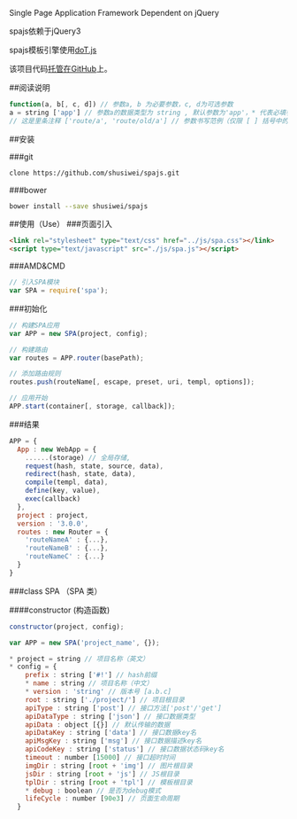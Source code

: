 Single Page Application Framework Dependent on jQuery

spajs依赖于jQuery3

spajs模板引擎使用[doT.js]("http://olado.github.io/doT/)

该项目代码[托管在GitHub](https://github.com/shusiwei/spajs)上。

##阅读说明

```javascript
function(a, b[, c, d]) // 参数a, b 为必要参数，c, d为可选参数
a = string ['app'] // 参数a的数据类型为 string , 默认参数为'app'，* 代表必填参数, [] 代表参数默认值
// 这是里条注释 ['route/a', 'route/old/a'] // 参数书写范例（仅限 [ ] 括号中的内容）
```
##安装

###git

```bash
clone https://github.com/shusiwei/spajs.git
```
###bower

```bash
bower install --save shusiwei/spajs
```

##使用（Use）
###页面引入

```html
<link rel="stylesheet" type="text/css" href="../js/spa.css"></link>
<script type="text/javascript" src="./js/spa.js"></script>
```

###AMD&CMD
```javascript
// 引入SPA模块
var SPA = require('spa');
```

###初始化
```javascript
// 构建SPA应用
var APP = new SPA(project, config);

// 构建路由
var routes = APP.router(basePath);

// 添加路由规则
routes.push(routeName[, escape, preset, uri, templ, options]);

// 应用开始
APP.start(container[, storage, callback]);
```

###结果

```javascript
APP = {
  App : new WebApp = {
    ......(storage) // 全局存储,
    request(hash, state, source, data),
    redirect(hash, state, data),
    compile(templ, data),
    define(key, value),
    exec(callback)
  },
  project : project,
  version : '3.0.0',
  routes : new Router = {
    'routeNameA' : {...},
    'routeNameB' : {...},
    'routeNameC' : {...}
  }
}
```

###class SPA （SPA 类）

####constructor (构造函数)

```javascript
constructor(project, config);

var APP = new SPA('project_name', {});

* project = string // 项目名称（英文）
* config = {
    prefix : string ['#!'] // hash前缀
    * name : string // 项目名称（中文）
    * version : 'string' // 版本号 [a.b.c]
    root : string ['./project/'] // 项目根目录
    apiType : string ['post'] // 接口方法['post'/'get']
    apiDataType : string ['json'] // 接口数据类型
    apiData : object [{}] // 默认传输的数据
    apiDataKey : string ['data'] // 接口数据key名
    apiMsgKey : string ['msg'] // 接口数据描述key名
    apiCodeKey : string ['status'] // 接口数据状态码key名
    timeout : number [15000] // 接口超时时间
    imgDir : string [root + 'img'] // 图片根目录
    jsDir : string [root + 'js'] // JS根目录
    tplDir : string [root + 'tpl'] // 模板根目录
    * debug : boolean // 是否为debug模式
    lifeCycle : number [90e3] // 页面生命周期
  }
```
